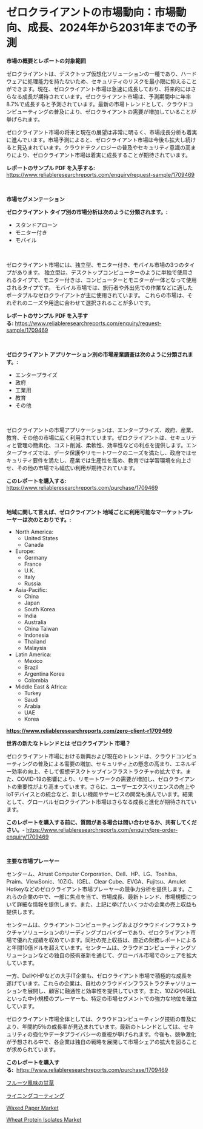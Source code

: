 <p><h1>ゼロクライアントの市場動向：市場動向、成長、2024年から2031年までの予測</h1></p><p><strong>市場の概要とレポートの対象範囲</strong></p>
<p><p>ゼロクライアントは、デスクトップ仮想化ソリューションの一種であり、ハードウェアに処理能力を持たないため、セキュリティのリスクを最小限に抑えることができます。現在、ゼロクライアント市場は急速に成長しており、将来的にはさらなる成長が期待されています。ゼロクライアント市場は、予測期間中に年率8.7%で成長すると予測されています。最新の市場トレンドとして、クラウドコンピューティングの普及により、ゼロクライアントの需要が増加していることが挙げられます。</p><p>ゼロクライアント市場の将来と現在の展望は非常に明るく、市場成長分析も着実に進んでいます。市場予測によると、ゼロクライアント市場は今後も拡大し続けると見込まれています。クラウドテクノロジーの普及やセキュリティ意識の高まりにより、ゼロクライアント市場は着実に成長することが期待されています。</p></p>
<p><strong>レポートのサンプル PDF を入手する:</strong> <a href="https://www.reliableresearchreports.com/enquiry/request-sample/1709469">https://www.reliableresearchreports.com/enquiry/request-sample/1709469</a></p>
<p>&nbsp;</p>
<p><strong>市場セグメンテーション</strong></p>
<p><strong>ゼロクライアント タイプ別の市場分析は次のように分類されます。:</strong></p>
<p><ul><li>スタンドアローン</li><li>モニター付き</li><li>モバイル</li></ul></p>
<p>&nbsp;</p>
<p><p>ゼロクライアント市場には、独立型、モニター付き、モバイル市場の3つのタイプがあります。 独立型は、デスクトップコンピューターのように単独で使用されるタイプで、モニター付きは、コンピューターとモニターが一体となって使用されるタイプです。 モバイル市場では、旅行者や外出先での作業などに適したポータブルなゼロクライアントが主に使用されています。 これらの市場は、それぞれのニーズや用途に合わせて選択されることが多いです。</p></p>
<p><strong>レポートのサンプル PDF を入手する:</strong>&nbsp;<a href="https://www.reliableresearchreports.com/enquiry/request-sample/1709469">https://www.reliableresearchreports.com/enquiry/request-sample/1709469</a></p>
<p>&nbsp;</p>
<p><strong> ゼロクライアント アプリケーション別の市場産業調査は次のように分類されます。:</strong></p>
<p><ul><li>エンタープライズ</li><li>政府</li><li>工業用</li><li>教育</li><li>その他</li></ul></p>
<p>&nbsp;</p>
<p><p>ゼロクライアントの市場アプリケーションは、エンタープライズ、政府、産業、教育、その他の市場に広く利用されています。ゼロクライアントは、セキュリティと管理の簡素化、コスト削減、柔軟性、効率性などの利点を提供します。エンタープライズでは、データ保護やリモートワークのニーズを満たし、政府ではセキュリティ要件を満たし、産業では生産性を高め、教育では学習環境を向上させ、その他の市場でも幅広い利用が期待されています。</p></p>
<p><strong>このレポートを購入する:</strong>&nbsp; <a href="https://www.reliableresearchreports.com/purchase/1709469">https://www.reliableresearchreports.com/purchase/1709469</a></p>
<p>&nbsp;</p>
<p><strong>地域に関して言えば、ゼロクライアント 地域ごとに利用可能なマーケットプレーヤーは次のとおりです。:</strong></p>
<p><ul>
    <li>
        North America:
        <ul>
            <li>United States</li>
            <li>Canada</li>
        </ul>
    </li>
    <li>
        Europe:
        <ul>
            <li>Germany</li>
            <li>France</li>
            <li>U.K.</li>
            <li>Italy</li>
            <li>Russia</li>
        </ul>
    </li>
    <li>
        Asia-Pacific:
        <ul>
            <li>China</li>
            <li>Japan</li>
            <li>South Korea</li>
            <li>India</li>
            <li>Australia</li>
            <li>China Taiwan</li>
            <li>Indonesia</li>
            <li>Thailand</li>
            <li>Malaysia</li>
        </ul>
    </li>
    <li>
        Latin America:
        <ul>
            <li>Mexico</li>
            <li>Brazil</li>
            <li>Argentina Korea</li>
            <li>Colombia</li>
        </ul>
    </li>
    <li>
        Middle East & Africa:
        <ul>
            <li>Turkey</li>
            <li>Saudi</li>
            <li>Arabia</li>
            <li>UAE</li>
            <li>Korea</li>
        </ul>
    </li>
    </ul></p>
<p><strong><a href="https://www.reliableresearchreports.com/zero-client-r1709469">https://www.reliableresearchreports.com/zero-client-r1709469</a></strong>&nbsp;</p>
<p><strong>世界の新たなトレンドとは ゼロクライアント 市場？</strong></p>
<p><p>ゼロクライアント市場における新興および現在のトレンドは、クラウドコンピューティングの普及による需要の増加、セキュリティ上の懸念の高まり、エネルギー効率の向上、そして仮想デスクトップインフラストラクチャの拡大です。また、COVID-19の影響により、リモートワークの需要が増加し、ゼロクライアントの重要性がより高まっています。さらに、ユーザーエクスペリエンスの向上やIoTデバイスとの統合など、新しい機能やサービスの開発も進んでいます。結果として、グローバルゼロクライアント市場はさらなる成長と進化が期待されています。</p></p>
<p><strong>このレポートを購入する前に、質問がある場合は問い合わせるか、共有してください。</strong>- <a href="https://www.reliableresearchreports.com/enquiry/pre-order-enquiry/1709469">https://www.reliableresearchreports.com/enquiry/pre-order-enquiry/1709469</a></p>
<p>&nbsp;</p>
<p><strong>主要な市場プレーヤー</strong></p>
<p><p>センターム、Atrust Computer Corporation、Dell、HP、LG、Toshiba、Praim、ViewSonic、10ZiG、IGEL、Clear Cube、EVGA、Fujitsu、Amulet Hotkeyなどのゼロクライアント市場プレーヤーの競争力分析を提供します。これらの企業の中で、一部に焦点を当て、市場成長、最新トレンド、市場規模について詳細な情報を提供します。また、上記に挙げたいくつかの企業の売上収益も提供します。</p><p>センタームは、クライアントコンピューティングおよびクラウドインフラストラクチャソリューションのリーディングプロバイダーであり、ゼロクライアント市場で優れた成績を収めています。同社の売上収益は、直近の財務レポートによると年間10億ドルを超えています。センタームは、クラウドコンピューティングソリューションなどの独自の技術革新を通じて、グローバル市場でのシェアを拡大しています。</p><p>一方、DellやHPなどの大手IT企業も、ゼロクライアント市場で積極的な成長を遂げています。これらの企業は、自社のクラウドインフラストラクチャソリューションを展開し、顧客に融通性と効率性を提供しています。また、10ZiGやIGELといった中小規模のプレーヤーも、特定の市場セグメントでの強力な地位を確立しています。</p><p>ゼロクライアント市場全体としては、クラウドコンピューティング技術の普及により、年間約5％の成長率が見込まれています。最新のトレンドとしては、セキュリティの強化やデータプライバシーの重視が挙げられます。今後も、競争激化が予想される中で、各企業は独自の戦略を展開して市場シェアの拡大を図ることが求められています。</p></p>
<p><strong>このレポートを購入する:</strong>&nbsp;&nbsp;<a href="https://www.reliableresearchreports.com/purchase/1709469">https://www.reliableresearchreports.com/purchase/1709469</a></p>
<p><p><a href="https://github.com/schmahlson/Market-Research-Report-List-1/blob/main/873463632626.md">フルーツ風味の甘草</a></p><p><a href="https://github.com/zjkmgcs938405/Market-Research-Report-List-1/blob/main/527643532623.md">ライニングコーティング</a></p><p><a href="https://issuu.com/reportprime-2/docs/waxed-paper-market-size-2030.pptx">Waxed Paper Market</a></p><p><a href="https://issuu.com/reportprime-2/docs/wheat-protein-isolates-market-size-2030.pptx">Wheat Protein Isolates Market</a></p></p>